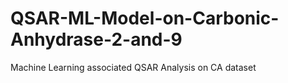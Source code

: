 # QSAR-ML-Model-on-Carbonic-Anhydrase-2-and-9
Machine Learning associated QSAR Analysis on CA dataset
